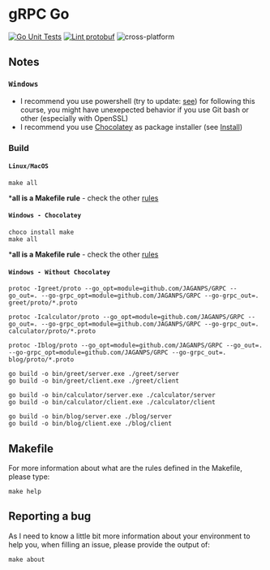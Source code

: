 # gRPC Go

[![Go Unit Tests](https://github.com/JAGANPS/GRPC/actions/workflows/tests.yml/badge.svg)](https://github.com/JAGANPS/GRPC/actions/workflows/tests.yml) [![Lint protobuf](https://github.com/JAGANPS/GRPC/actions/workflows/lint.yml/badge.svg)](https://github.com/JAGANPS/GRPC/actions/workflows/lint.yml) ![cross-platform](https://img.shields.io/badge/Platform-windows%20%7C%20macos%20%7C%20linux-brightgreen) 



## Notes

### `Windows`

- I recommend you use powershell (try to update: [see](https://github.com/PowerShell/PowerShell/releases)) for following this course, you might have unexepected behavior if you use Git bash or other (especially with OpenSSL)
- I recommend you use [Chocolatey](https://chocolatey.org/) as package installer (see [Install](https://chocolatey.org/install))


### Build

#### `Linux/MacOS`

```shell
make all
```
***all is a Makefile rule** - check the other [rules](#makefile)

#### `Windows - Chocolatey`
```shell
choco install make
make all
```
***all is a Makefile rule** - check the other [rules](#makefile)

#### `Windows - Without Chocolatey`

```shell
protoc -Igreet/proto --go_opt=module=github.com/JAGANPS/GRPC --go_out=. --go-grpc_opt=module=github.com/JAGANPS/GRPC --go-grpc_out=. greet/proto/*.proto

protoc -Icalculator/proto --go_opt=module=github.com/JAGANPS/GRPC --go_out=. --go-grpc_opt=module=github.com/JAGANPS/GRPC --go-grpc_out=. calculator/proto/*.proto

protoc -Iblog/proto --go_opt=module=github.com/JAGANPS/GRPC --go_out=. --go-grpc_opt=module=github.com/JAGANPS/GRPC --go-grpc_out=. blog/proto/*.proto

go build -o bin/greet/server.exe ./greet/server
go build -o bin/greet/client.exe ./greet/client

go build -o bin/calculator/server.exe ./calculator/server
go build -o bin/calculator/client.exe ./calculator/client

go build -o bin/blog/server.exe ./blog/server
go build -o bin/blog/client.exe ./blog/client
```

<a name="makefile"></a>
## Makefile

For more information about what are the rules defined in the Makefile, please type:

```shell
make help
```

## Reporting a bug

As I need to know a little bit more information about your environment to help you, when filling an issue, please provide the output of:

```shell
make about
```
